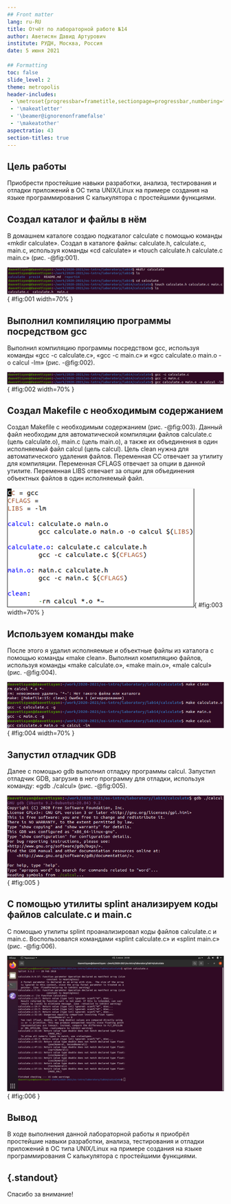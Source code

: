 ```yaml
---
## Front matter
lang: ru-RU
title: Отчёт по лабораторной работе №14
author: Аветисян Давид Артурович
institute: РУДН, Москва, Россия
date: 5 июня 2021

## Formatting
toc: false
slide_level: 2
theme: metropolis
header-includes: 
 - \metroset{progressbar=frametitle,sectionpage=progressbar,numbering=fraction}
 - '\makeatletter'
 - '\beamer@ignorenonframefalse'
 - '\makeatother'
aspectratio: 43
section-titles: true
---
```


## Цель работы

Приобрести простейшие навыки разработки, анализа, тестирования и отладки приложений в ОС типа UNIX/Linux на примере создания на языке программирования С калькулятора с простейшими функциями.

## Создал каталог и файлы в нём

В домашнем каталоге создаю подкаталог calculate с помощью команды «mkdir calculate». Создал в каталоге файлы: calculate.h, calculate.c, main.c, используя команды «cd calculate» и «touch calculate.h calculate.c main.c» (рис. -@fig:001).

![Создал каталог и файлы в нём](image14/img01.png){ #fig:001 width=70% }

## Выполнил компиляцию программы посредством gcc

Выполнил компиляцию программы посредством gcc, используя команды «gcc -c calculate.c», «gcc -c main.c» и «gcc calculate.o main.o -o calcul -lm» (рис. -@fig:002).

![Выполнил компиляцию программы посредством gcc](image14/img06.png){ #fig:002 width=70% }

## Создал Makefile с необходимым содержанием

Создал Makefile с необходимым содержанием (рис. -@fig:003). Данный файл необходим для автоматической компиляции файлов calculate.c (цель calculate.o), main.c (цель main.o), а также их объединения в один исполняемый файл calcul (цель calcul). Цель clean нужна для автоматического удаления файлов. Переменная CC отвечает за утилиту для компиляции. Переменная CFLAGS отвечает за опции в данной утилите. Переменная LIBS отвечает за опции для объединения объектных файлов в один исполняемый файл.

![Создал Makefile с необходимым содержанием](image14/img07.png){ #fig:003 width=70% }

## Используем команды make

После этого я удалил исполняемые и объектные файлы из каталога с помощью команды «make clean». Выполнил компиляцию файлов, используя команды «make calculate.o», «make main.o», «male calcul» (рис. -@fig:004).

![Используем команды make](image14/img09.png){ #fig:004 width=70% }

## Запустил отладчик GDB

Далее с помощью gdb выполнил отладку программы calcul. Запустил отладчик GDB, загрузив в него программу для отладки, используя команду: «gdb ./calcul» (рис. -@fig:005).

![Запустил отладчик GDB](image14/img10.png){ #fig:005 }

## С помощью утилиты splint анализируем коды файлов calculate.c и main.c

С помощью утилиты splint проанализировал коды файлов calculate.c и main.c. Воспользовался командами «splint calculate.c» и «splint
main.c» (рис. -@fig:006).

![Проанализировал код файла calculate.c](image14/img21.png){ #fig:006 }

## Вывод

В ходе выполнения данной лабораторной работы я приобрёл простейшие навыки разработки, анализа, тестирования и отладки приложений в ОС типа UNIX/Linux на примере создания на языке программирования С калькулятора с простейшими функциями.

## {.standout}

Спасибо за внимание!

